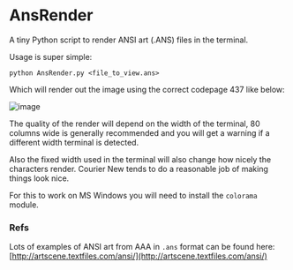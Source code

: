 # AnsRender


A tiny Python script to render ANSI art (.ANS) files in the terminal.

Usage is super simple:

```
python AnsRender.py <file_to_view.ans>
```
Which will render out the image using the correct codepage 437 like below:

![image](https://raw.github.com/MyNameIsMeerkat/AnsRender/master/example.png)

The quality of the render will depend on the width of the terminal, 80 columns wide is generally recommended and you will get a warning if a different width terminal is detected.

Also the fixed width used in the terminal will also change how nicely the characters render. Courier New tends to do a reasonable job of making things look nice.

For this to work on MS Windows you will need to install the `colorama` module.

### Refs
Lots of examples of ANSI art from AAA in `.ans` format can be found here: [http://artscene.textfiles.com/ansi/](http://artscene.textfiles.com/ansi/)
